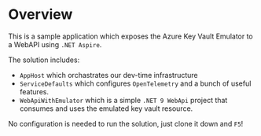 # Overview

This is a sample application which exposes the Azure Key Vault Emulator to a WebAPI using `.NET Aspire`.

The solution includes:

- `AppHost` which orchastrates our dev-time infrastructure
- `ServiceDefaults` which configures `OpenTelemetry` and a bunch of useful features.
- `WebApiWithEmulator` which is a simple `.NET 9 WebApi` project that consumes and uses the emulated key vault resource.

No configuration is needed to run the solution, just clone it down and `F5`!